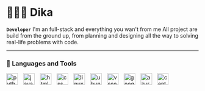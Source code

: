 # 👩🏻‍💻 Dika
**`Developer`**
I'm an full-stack and everything you wan't from me All project are build from the ground up, from planning and designing all the way to solving real-life problems with code.

---

### 🧰 Languages and Tools


<a href="javascript:void(0)"><img src="https://cdn.jsdelivr.net/gh/walkxcode/dashboard-icons/png/python.png" alt="python" height="30" style="padding-right:10px;"></a>
<a href="javascript:void(0)"><img src="https://cdn.jsdelivr.net/gh/walkxcode/dashboard-icons/png/javascript.png" alt="javascript" height="30" style="padding-right:10px;"></a>
<a href="javascript:void(0)"><img src="https://cdn.jsdelivr.net/gh/walkxcode/dashboard-icons/png/html.png" alt="html" height="30" style="padding-right:10px;"></a>
<a href="javascript:void(0)"><img src="https://cdn.jsdelivr.net/gh/walkxcode/dashboard-icons/png/css.png" alt="css" height="30" style="padding-right:10px;"></a>
<a href="javascript:void(0)"><img src="https://cdn.jsdelivr.net/gh/walkxcode/dashboard-icons/png/linuxserver-io.png" alt="linuxserver" height="30" style="padding-right:10px;"></a>
<a href="javascript:void(0)"><img src="https://cdn.jsdelivr.net/gh/walkxcode/dashboard-icons/png/ubuntu-alt.png" alt="ubuntu-alt" height="30" style="padding-right:10px;"></a>
<a href="javascript:void(0)"><img src="https://cdn.jsdelivr.net/gh/walkxcode/dashboard-icons/png/vscode.png" alt="vscode" height="30" style="padding-right:10px;"></a>
<a href="javascript:void(0)"><img src="https://cdn.jsdelivr.net/gh/walkxcode/dashboard-icons/png/google-admin.png" alt="google-admin" height="30" style="padding-right:10px;"></a>
<a href="javascript:void(0)"><img src="https://cdn.jsdelivr.net/gh/walkxcode/dashboard-icons/png/azure.png" alt="azure" height="30" style="padding-right:10px;"></a>
<a href="javascript:void(0)"><img src="https://cdn.jsdelivr.net/gh/walkxcode/dashboard-icons/png/centos.png" alt="centos" height="30" style="padding-right:10px;"></a>
#
